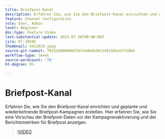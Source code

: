 ```yaml
---
title: Briefpost-Kanal
description: Erfahren Sie, wie Sie den Briefpost-Kanal einrichten und geplante und wiederkehrende Briefpost-Kampagnen erstellen. Hier erfahren Sie, wie Sie eine Vorschau der Briefpost-Daten vor der Kampagnenaktivierung und der Berichtsmetriken für Briefpost anzeigen.
feature: Channel Configuration
role: User, Admin
level: Beginner
doc-type: Feature Video
last-substantial-update: 2023-07-26T00:00:00Z
jira: KT-10585
thumbnail: 3422019.jpeg
source-git-commit: 79153d888966670fcbd0d43813491185a5ff200d
workflow-type: tm+mt
source-wordcount: '78'
ht-degree: 0%

---
```



# Briefpost-Kanal

Erfahren Sie, wie Sie den Briefpost-Kanal einrichten und geplante und wiederkehrende Briefpost-Kampagnen erstellen. Hier erfahren Sie, wie Sie eine Vorschau der Briefpost-Daten vor der Kampagnenaktivierung und der Berichtsmetriken für Briefpost anzeigen.

>[!VIDEO](https://video.tv.adobe.com/v/3422019/?learn=on)
